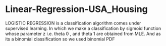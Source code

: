 # Linear-Regression-USA_Housing
LOGISTIC REGRESSION is a classification algorithm comes under supervised learning. In which we make a classification by sigmoid function whose parameter z i.e. theta 0 , and theta 1 are obtained from MLE. And as its a binomial classification so we used binomial PDF
